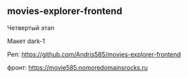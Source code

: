 ## movies-explorer-frontend

Четвертый этап

Макет dark-1

Реп: https://github.com/Andris585/movies-explorer-frontend

фронт: https://movie585.nomoredomainsrocks.ru
